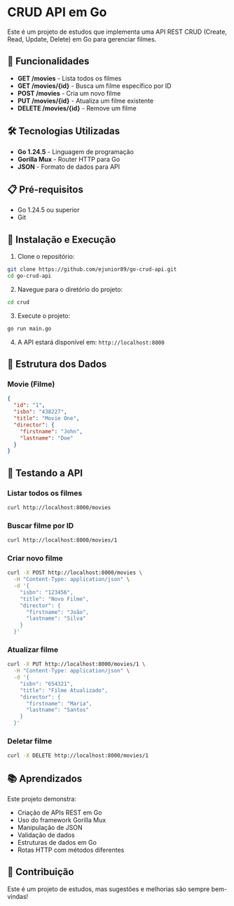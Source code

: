 # CRUD API em Go

Este é um projeto de estudos que implementa uma API REST CRUD (Create, Read, Update, Delete) em Go para gerenciar filmes.

## 🚀 Funcionalidades

- **GET /movies** - Lista todos os filmes
- **GET /movies/{id}** - Busca um filme específico por ID
- **POST /movies** - Cria um novo filme
- **PUT /movies/{id}** - Atualiza um filme existente
- **DELETE /movies/{id}** - Remove um filme

## 🛠️ Tecnologias Utilizadas

- **Go 1.24.5** - Linguagem de programação
- **Gorilla Mux** - Router HTTP para Go
- **JSON** - Formato de dados para API

## 📋 Pré-requisitos

- Go 1.24.5 ou superior
- Git

## 🔧 Instalação e Execução

1. Clone o repositório:
```bash
git clone https://github.com/ejunior89/go-crud-api.git
cd go-crud-api
```

2. Navegue para o diretório do projeto:
```bash
cd crud
```

3. Execute o projeto:
```bash
go run main.go
```

4. A API estará disponível em: `http://localhost:8000`

## 📝 Estrutura dos Dados

### Movie (Filme)
```json
{
  "id": "1",
  "isbn": "438227",
  "title": "Movie One",
  "director": {
    "firstname": "John",
    "lastname": "Doe"
  }
}
```

## 🧪 Testando a API

### Listar todos os filmes
```bash
curl http://localhost:8000/movies
```

### Buscar filme por ID
```bash
curl http://localhost:8000/movies/1
```

### Criar novo filme
```bash
curl -X POST http://localhost:8000/movies \
  -H "Content-Type: application/json" \
  -d '{
    "isbn": "123456",
    "title": "Novo Filme",
    "director": {
      "firstname": "João",
      "lastname": "Silva"
    }
  }'
```

### Atualizar filme
```bash
curl -X PUT http://localhost:8000/movies/1 \
  -H "Content-Type: application/json" \
  -d '{
    "isbn": "654321",
    "title": "Filme Atualizado",
    "director": {
      "firstname": "Maria",
      "lastname": "Santos"
    }
  }'
```

### Deletar filme
```bash
curl -X DELETE http://localhost:8000/movies/1
```

## 📚 Aprendizados

Este projeto demonstra:
- Criação de APIs REST em Go
- Uso do framework Gorilla Mux
- Manipulação de JSON
- Validação de dados
- Estruturas de dados em Go
- Rotas HTTP com métodos diferentes

## 🤝 Contribuição

Este é um projeto de estudos, mas sugestões e melhorias são sempre bem-vindas!


